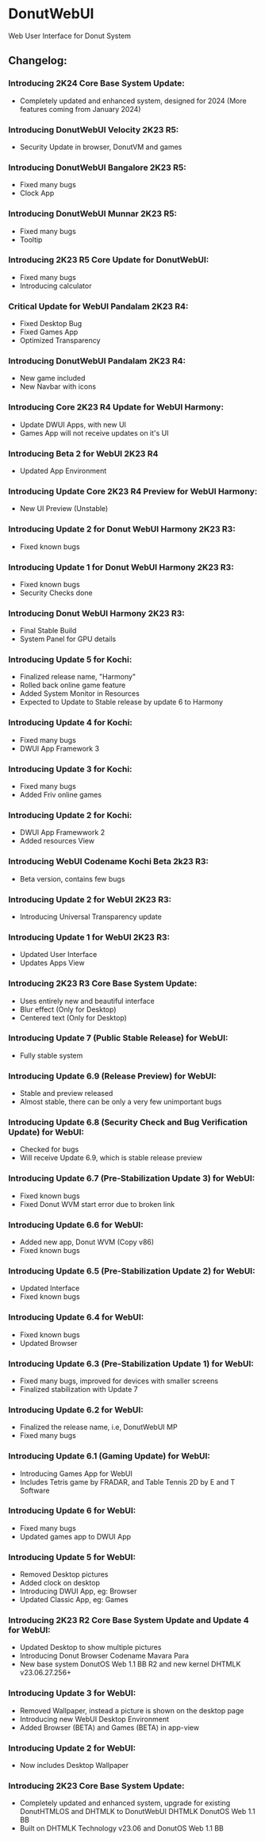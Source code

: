 # DonutWebUI
Web User Interface for Donut System

## Changelog:

### Introducing 2K24 Core Base System Update:
* Completely updated and enhanced system, designed for 2024 (More features coming from January 2024)

### Introducing DonutWebUI Velocity 2K23 R5:
* Security Update in browser, DonutVM and games

### Introducing DonutWebUI Bangalore 2K23 R5:
* Fixed many bugs
* Clock App

### Introducing DonutWebUI Munnar 2K23 R5:
* Fixed many bugs
* Tooltip

### Introducing 2K23 R5 Core Update for DonutWebUI:
* Fixed many bugs
* Introducing calculator

### Critical Update for WebUI Pandalam 2K23 R4:
* Fixed Desktop Bug
* Fixed Games App
* Optimized Transparency

### Introducing DonutWebUI Pandalam 2K23 R4:
* New game included
* New Navbar with icons

### Introducing Core 2K23 R4 Update for WebUI Harmony:
* Update DWUI Apps, with new UI
* Games App will not receive updates on it's UI

### Introducing Beta 2 for WebUI 2K23 R4
* Updated App Environment

### Introducing Update Core 2K23 R4 Preview for WebUI Harmony:
* New UI Preview (Unstable)

### Introducing Update 2 for Donut WebUI Harmony 2K23 R3:
* Fixed known bugs


### Introducing Update 1 for Donut WebUI Harmony 2K23 R3:
* Fixed known bugs
* Security Checks done

### Introducing Donut WebUI Harmony 2K23 R3:
* Final Stable Build
* System Panel for GPU details

### Introducing Update 5 for Kochi:
* Finalized release name, "Harmony"
* Rolled back online game feature
* Added System Monitor in Resources
* Expected to Update to Stable release by update 6 to Harmony

### Introducing Update 4 for Kochi:
* Fixed many bugs
* DWUI App Framework 3

### Introducing Update 3 for Kochi:
* Fixed many bugs
* Added Friv online games

### Introducing Update 2 for Kochi:
* DWUI App Framewwork 2
* Added resources View

### Introducing WebUI Codename Kochi Beta 2k23 R3:
* Beta version, contains few bugs

### Introducing Update 2 for WebUI 2K23 R3:
* Introducing Universal Transparency update

### Introducing Update 1 for WebUI 2K23 R3:
* Updated User Interface
* Updates Apps View

### Introducing 2K23 R3 Core Base System Update:
* Uses entirely new and beautiful interface
* Blur effect (Only for Desktop)
* Centered text (Only for Desktop)

### Introducing Update 7 (Public Stable Release) for WebUI:
* Fully stable system

### Introducing Update 6.9 (Release Preview) for WebUI:
* Stable and preview released
* Almost stable, there can be only a very few unimportant bugs

### Introducing Update 6.8 (Security Check and Bug Verification Update) for WebUI:
* Checked for bugs
* Will receive Update 6.9, which is stable release preview

### Introducing Update 6.7 (Pre-Stabilization Update 3) for WebUI:
* Fixed known bugs
* Fixed Donut WVM start error due to broken link

### Introducing Update 6.6 for WebUI:
* Added new app, Donut WVM (Copy v86)
* Fixed known bugs

### Introducing Update 6.5 (Pre-Stabilization Update 2) for WebUI:
* Updated Interface
* Fixed known bugs

### Introducing Update 6.4 for WebUI:
* Fixed known bugs
* Updated Browser

### Introducing Update 6.3 (Pre-Stabilization Update 1) for WebUI:
* Fixed many bugs, improved for devices with smaller screens
* Finalized stabilization with Update 7

### Introducing Update 6.2 for WebUI:
* Finalized the release name, i.e, DonutWebUI MP
* Fixed many bugs

### Introducing Update 6.1 (Gaming Update) for WebUI:
* Introducing Games App for WebUI
* Includes Tetris game by FRADAR, and Table Tennis 2D by E and T Software

### Introducing Update 6 for WebUI:
* Fixed many bugs
* Updated games app to DWUI App

### Introducing Update 5 for WebUI:
* Removed Desktop pictures
* Added clock on desktop
* Introducing DWUI App, eg: Browser
* Updated Classic App, eg: Games

### Introducing 2K23 R2 Core Base System Update and Update 4 for WebUI:
* Updated Desktop to show multiple pictures
* Introducing Donut Browser Codename Mavara Para
* New base system DonutOS Web 1.1 BB R2 and new kernel DHTMLK v23.06.27.256+

### Introducing Update 3 for WebUI:
* Removed Wallpaper, instead a picture is shown on the desktop page
* Introducing new WebUI Desktop Environment
* Added Browser (BETA) and Games (BETA) in app-view

### Introducing Update 2 for WebUI:
* Now includes Desktop Wallpaper

### Introducing 2K23 Core Base System Update:
* Completely updated and enhanced system, upgrade for existing DonutHTMLOS and DHTMLK to DonutWebUI DHTMLK DonutOS Web 1.1 BB
* Built on DHTMLK Technology v23.06 and DonutOS Web 1.1 BB
